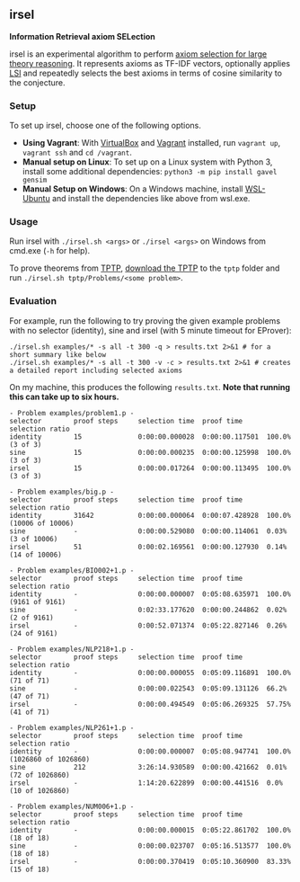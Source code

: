## irsel

**Information Retrieval axiom SELection**

irsel is an experimental algorithm to perform [axiom selection for large theory reasoning](http://doi.org/10.1007/978-3-642-22438-6_23).
It represents axioms as TF-IDF vectors, optionally applies [LSI](https://www.cs.bham.ac.uk/~pxt/IDA/lsa_ind.pdf) and repeatedly selects the best axioms in terms of cosine similarity to the conjecture.

### Setup

To set up irsel, choose one of the following options.

- **Using Vagrant**: With [VirtualBox](https://www.virtualbox.org/wiki/Downloads) and [Vagrant](https://www.vagrantup.com/downloads.html) installed, run `vagrant up`, `vagrant ssh` and `cd /vagrant`.
- **Manual setup on Linux**: To set up on a Linux system with Python 3, install some additional dependencies: `python3 -m pip install gavel gensim`
- **Manual Setup on Windows**: On a Windows machine, install [WSL-Ubuntu](https://docs.microsoft.com/de-de/windows/wsl/install-win10) and install the dependencies like above from wsl.exe.

### Usage

Run irsel with `./irsel.sh <args>` or `./irsel <args>` on Windows from cmd.exe (`-h` for help).

To prove theorems from [TPTP](http://www.tptp.org/), [download the TPTP](http://www.tptp.org/TPTP/Distribution/TPTP-v7.3.0.tgz) to the `tptp` folder and run `./irsel.sh tptp/Problems/<some problem>`.

### Evaluation

For example, run the following to try proving the given example problems with no selector (identity), sine and irsel (with 5 minute timeout for EProver):

```
./irsel.sh examples/* -s all -t 300 -q > results.txt 2>&1 # for a short summary like below
./irsel.sh examples/* -s all -t 300 -v -c > results.txt 2>&1 # creates a detailed report including selected axioms
```

On my machine, this produces the following `results.txt`. **Note that running this can take up to six hours.**

```
- Problem examples/problem1.p -
selector        proof steps     selection time  proof time      selection ratio
identity        15              0:00:00.000028  0:00:00.117501  100.0% (3 of 3)
sine            15              0:00:00.000235  0:00:00.125998  100.0% (3 of 3)
irsel           15              0:00:00.017264  0:00:00.113495  100.0% (3 of 3)

- Problem examples/big.p -
selector        proof steps     selection time  proof time      selection ratio
identity        31642           0:00:00.000064  0:00:07.428928  100.0% (10006 of 10006)
sine            -               0:00:00.529080  0:00:00.114061  0.03% (3 of 10006)
irsel           51              0:00:02.169561  0:00:00.127930  0.14% (14 of 10006)

- Problem examples/BIO002+1.p -
selector        proof steps     selection time  proof time      selection ratio
identity        -               0:00:00.000007  0:05:08.635971  100.0% (9161 of 9161)
sine            -               0:02:33.177620  0:00:00.244862  0.02% (2 of 9161)
irsel           -               0:00:52.071374  0:05:22.827146  0.26% (24 of 9161)

- Problem examples/NLP218+1.p -
selector        proof steps     selection time  proof time      selection ratio
identity        -               0:00:00.000055  0:05:09.116891  100.0% (71 of 71)
sine            -               0:00:00.022543  0:05:09.131126  66.2% (47 of 71)
irsel           -               0:00:00.494549  0:05:06.269325  57.75% (41 of 71)

- Problem examples/NLP261+1.p -
selector        proof steps     selection time  proof time      selection ratio
identity        -               0:00:00.000007  0:05:08.947741  100.0% (1026860 of 1026860)
sine            212             3:26:14.930589  0:00:00.421662  0.01% (72 of 1026860)
irsel           -               1:14:20.622899  0:00:00.441516  0.0% (10 of 1026860)

- Problem examples/NUM006+1.p -
selector        proof steps     selection time  proof time      selection ratio
identity        -               0:00:00.000015  0:05:22.861702  100.0% (18 of 18)
sine            -               0:00:00.023707  0:05:16.513577  100.0% (18 of 18)
irsel           -               0:00:00.370419  0:05:10.360900  83.33% (15 of 18)
```